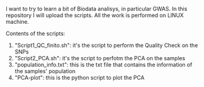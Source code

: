 I want to try to learn a bit of Biodata analisys, in particular GWAS. In this repository I will upload the scripts.
All the work is performed on LINUX machine.

Contents of the scripts:
1. "Script1_QC_finito.sh": it's the script to perform the Quality Check on the SNPs
2. "Script2_PCA.sh": it's the script to perfotm the PCA on the samples
3. "population_info.txt": this is the txt file that contains the information of the samples' population
4. "PCA-plot": this is the python script to plot the PCA
